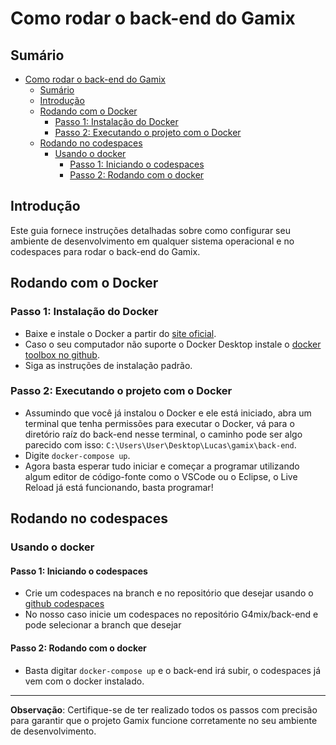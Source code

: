 # Como rodar o back-end do Gamix

## Sumário
- [Como rodar o back-end do Gamix](#como-rodar-o-back-end-do-gamix)
  - [Sumário](#sumário)
  - [Introdução](#introdução)
  - [Rodando com o Docker](#rodando-com-o-docker)
    - [Passo 1: Instalação do Docker](#passo-1-instalação-do-docker)
    - [Passo 2: Executando o projeto com o Docker](#passo-2-executando-o-projeto-com-o-docker)
  - [Rodando no codespaces](#rodando-no-codespaces)
    - [Usando o docker](#usando-o-docker)
      - [Passo 1: Iniciando o codespaces](#passo-1-iniciando-o-codespaces)
      - [Passo 2: Rodando com o docker](#passo-2-rodando-com-o-docker)

## Introdução
Este guia fornece instruções detalhadas sobre como configurar seu ambiente de desenvolvimento em qualquer sistema operacional e no codespaces para rodar o back-end do Gamix.

## Rodando com o Docker

### Passo 1: Instalação do Docker
- Baixe e instale o Docker a partir do [site oficial](https://www.docker.com/products/docker-desktop/).
- Caso o seu computador não suporte o Docker Desktop instale o [docker toolbox no github](https://github.com/docker-archive/toolbox/releases).
- Siga as instruções de instalação padrão.

### Passo 2: Executando o projeto com o Docker
- Assumindo que você já instalou o Docker e ele está iniciado, abra um terminal que tenha permissões para executar o Docker, vá para o diretório raíz do back-end nesse terminal, o caminho pode ser algo parecido com isso: `C:\Users\User\Desktop\Lucas\gamix\back-end`.
- Digite `docker-compose up`.
- Agora basta esperar tudo iniciar e começar a programar utilizando algum editor de código-fonte como o VSCode ou o Eclipse, o Live Reload já está funcionando, basta programar! 

## Rodando no codespaces
### Usando o docker
#### Passo 1: Iniciando o codespaces
- Crie um codespaces na branch e no repositório que desejar usando o [github codespaces](https://github.com/codespaces)
- No nosso caso inicie um codespaces no repositório G4mix/back-end e pode selecionar a branch que desejar
#### Passo 2: Rodando com o docker
- Basta digitar `docker-compose up` e o back-end irá subir, o codespaces já vem com o docker instalado.

---

**Observação**: Certifique-se de ter realizado todos os passos com precisão para garantir que o projeto Gamix funcione corretamente no seu ambiente de desenvolvimento.